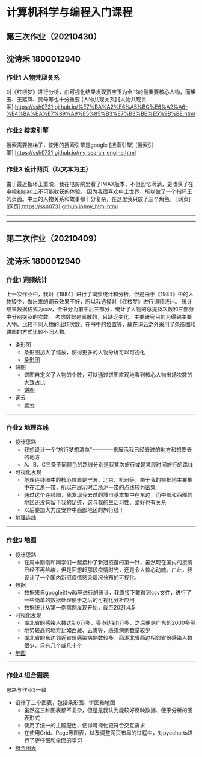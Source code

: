 # 计算机科学与编程入门课程
## 第三次作业（20210430）
## 沈诗禾 1800012940

### 作业1 人物共现关系
对《红楼梦》进行分析，由可视化结果发现贾宝玉为全书的最重要核心人物，而黛玉、王熙凤、贾母等也十分重要
[人物共现关系]
[人物共现关系]:https://ssh0731.github.io/%E7%BA%A2%E6%A5%BC%E6%A2%A6-%E4%BA%BA%E7%89%A9%E5%85%B3%E7%B3%BB%E5%9B%BE.html

### 作业2 搜索引擎
搜索需要挂梯子，使用的搜索引擎是google
[搜索引擎]
[搜索引擎]:https://ssh0731.github.io/my_search_engine.html

### 作业3 设计网页（以文本为主）
由于最近指环王重映，我在电影院里看了IMAX版本，不但回忆满满，更收获了在电视和ipad上不可能收获的体验。
因为我很喜欢中土世界，所以做了一个指环王的页面。中土的人物关系和故事都十分复杂，在这里我只放了三个角色。
[网页]
[网页]:https://ssh0731.github.io/my_html.html

-----------------
-----------------

## 第二次作业（20210409）
## 沈诗禾 1800012940

### 作业1 词频统计
上一次作业中，我对《1984》进行了词频统计和分析，但是由于《1984》中的人物较少，做出来的词云效果不好，所以我选择对《红楼梦》进行词频统计。
    统计结果数据格式为csv，全书分为前中后三部分，统计了人物的总提及次数和三部分中分别提及的次数。
    考虑数据是离散的，且缺乏变化，主要研究目的为得到主要人物、比较不同人物的出场次数、在书中的位置等，故在词云之外采用了条形图和饼图的方式比较不同人物。
 * 条形图
   * 条形图加入了缩放，使得更多的人物分析可以可视化
   * [条形图]
 * 饼图
   * 饼图自定义了人物的个数，可以通过饼图直观地看到核心人物出场次数的大致占比
   * [饼图]
 * 词云
   * [词云]
----------
### 作业2 地理连线
* 设计思路
  * 我想设计一个“旅行梦想清单”————来展示我已经去过的地方和想要去的地方
  * A、B、C三条不同颜色的路线分别是我某次旅行或是某段时间旅行的路线
* 可视化发现
  * 地理连线图中的核心位置是宁波、北京、杭州等，由于我的根据地主要集中在江浙一带，所以在展示时江浙沪一带的点线较为密集
  * 通过这个连线图，我发现我去过的城市基本集中在东边，而中部和西部的地区还没有留下我的足迹，这与我的生活习性、爱好也有关系
  * 以后要加大力度安排中西部地区的旅行线！
* [地理连线]
------
### 作业3 地图
* 设计思路
  * 在周末刚刚和同学们一起接种了新冠疫苗的第一针，虽然现在国内的疫情已经不再险峻，但是回想起那段疫情时光，还是令人惊心动魄。由此，我设计了一个国内新冠疫情感染情况分布的可视化。
* 数据
  * 数据来自google对wiki等进行的统计，我直接下载得到csv文件，进行了一些简单的数据处理便于之后的可视化分析应用
  * 数据统计从第一例病例发现开始，截至2021.4.5
* 可视化发现
  * 湖北省的感染人数达到6万多，香港达到1万多，之后便是广东的2000多例
  * 地势较高的地方比如西藏、云贵等，感染病例数量较少
  * 湖北省的东边邻近省份感染病例数较多，而湖北省西边相邻省份感染人数很少，只有几个或几十个
* [地图]
------
### 作业4 组合图表
思路与作业3一致
* 设计了三个图表，包括条形图、饼图和地图
  * 虽然这三种图表都不复杂，但是是我认为能较好反映数据、便于分析的图表形式
  * 使用了统一的主题配色，使得可视化更符合交互需求
  * 在使用Grid、Page等图表，以及调整网页布局的过程中，对pyecharts进行了更仔细和全面的学习
* [组合图表]

[条形图]:https://ssh0731.github.io/honglou_bar.html
[饼图]:https://ssh0731.github.io/honglou_pie.html
[词云]:https://ssh0731.github.io/my_wordcloud_opts.html
[地理连线]:https://ssh0731.github.io/geo_line.html
[地图]:https://ssh0731.github.io/%E6%96%B0%E5%86%A0%E7%96%AB%E6%83%85_map.html
[组合图表]:https://ssh0731.github.io/%E6%96%B0%E5%86%A0%E7%96%AB%E6%83%85%E7%BB%84%E5%90%88%E5%9B%BE%E8%A1%A8.html
